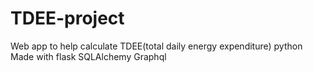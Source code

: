 # TDEE-project
Web app to help calculate TDEE(total daily energy expenditure)
python
Made with flask
SQLAlchemy
Graphql
